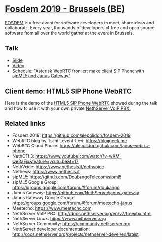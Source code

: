 # [Fosdem 2019 - Brussels (BE)](https://fosdem.org/2019)

[FOSDEM](https://fosdem.org) is a free event for software developers to meet, share ideas and collaborate.
Every year, thousands of developers of free and open source software from all over the world gather at the event in Brussels.

## Talk

- [Slide](https://www.slideshare.net/ale_polidori/asterisk-webrtc-frontier-make-client-sip-phone-with-sipml5-and-janus-gateway)
- [Video](https://fosdem.org/2019/schedule/event/webrtc_sip_phone/)
- Schedule: ["Asterisk WebRTC frontier: make client SIP Phone with sipML5 and Janus Gateway"](https://fosdem.org/2019/schedule/event/webrtc_sip_phone/)

## Client demo: HTML5 SIP Phone WebRTC

Here is the demo of the [HTML5 SIP Phone WebRTC](https://github.com/alepolidori/janus-webrtc-phone) showed during the talk and how to use it with your own private [NethServer VoIP PBX.](https://github.com/alepolidori/howto-nethserver-voip-pbx)

## Related links

- Fosdem 2019: https://github.com/alepolidori/fosdem-2019
- WebRTC blog by Tsahi Levent-Levi: https://bloggeek.me
- WebRTC Cloud Phone: https://alepolidori.github.com/janus-webrtc-phone
- NethCTI 3: https://www.youtube.com/watch?v=wKM-Qe3aEjo&feature=youtu.be&t=17
- NethVoice: https://www.nethesis.it/nethvoice
- Nethesis: https://www.nethesis.it
- sipML5: https://github.com/DoubangoTelecom/sipml5
- sipML5 Google Group: https://groups.google.com/forum/#!forum/doubango
- Janus Gateway: https://github.com/NethServer/janus-gateway
- Janus Gateway Google Group: https://groups.google.com/forum/#!forum/meetecho-janus
- Meetecho: https://www.meetecho.com
- NethServer VoIP PBX: http://docs.nethserver.org/en/v7/freepbx.html
- NethServer Linux: https://www.nethserver.org
- NethServer Community: https://community.nethserver.org
- NethServer developer documentation: http://docs.nethserver.org/projects/nethserver-devel/en/latest





